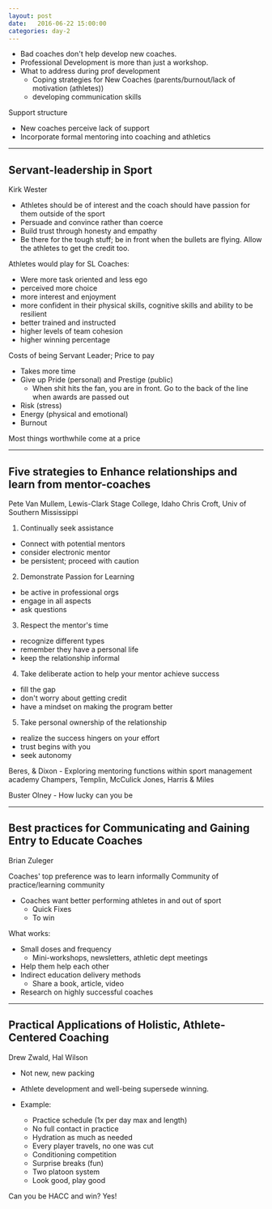 ```yaml
---
layout: post
date:   2016-06-22 15:00:00
categories: day-2
---
```



- Bad coaches don't help develop new coaches.
- Professional Development is more than just a workshop.
- What to address during prof development
  - Coping strategies for New Coaches (parents/burnout/lack of motivation (athletes))
  - developing communication skills

Support structure

- New coaches perceive lack of support
- Incorporate formal mentoring into coaching and athletics

---

## Servant-leadership in Sport

Kirk Wester

- Athletes should be of interest and the coach should have passion for them outside of the sport
- Persuade and convince rather than coerce
- Build trust through honesty and empathy
- Be there for the tough stuff; be in front when the bullets are flying. Allow the athletes to get the credit too.

Athletes would play for SL Coaches:

- Were more task oriented and less ego
- perceived more choice
- more interest and enjoyment
- more confident in their physical skills, cognitive skills and ability to be resilient
- better trained and instructed
- higher levels of team cohesion
- higher winning percentage

Costs of being Servant Leader; Price to pay

- Takes more time
- Give up Pride (personal) and  Prestige (public)
  - When shit hits the fan, you are in front. Go to the back of the line when awards are passed out
- Risk (stress)
- Energy (physical and emotional)
- Burnout

Most things worthwhile come at a price

---

## Five strategies to Enhance relationships and learn from mentor-coaches

Pete Van Mullem, Lewis-Clark Stage College, Idaho
Chris Croft, Univ of Southern Mississippi

1. Continually seek assistance
  - Connect with potential mentors
  - consider electronic mentor
  - be persistent; proceed with caution
2. Demonstrate Passion for Learning
  - be active in professional orgs
  - engage in all aspects
  - ask questions
3. Respect the mentor's time
  - recognize different types
  - remember they have a personal life
  - keep the relationship informal
4. Take deliberate action to help your mentor achieve success
  - fill the gap
  - don't worry about getting credit
  - have a mindset on making the program better
5. Take personal ownership of the relationship
  - realize the success hingers on your effort
  - trust begins with you
  - seek autonomy


Beres, & Dixon - Exploring mentoring functions within sport management academy
Champers, Templin, McCulick
Jones, Harris & Miles

Buster Olney - How lucky can you be

---

## Best practices for Communicating and Gaining Entry to Educate Coaches

Brian Zuleger

Coaches' top preference was to learn informally
Community of practice/learning community

- Coaches want better performing athletes in and out of sport
  - Quick Fixes
  - To win

What works:

- Small doses and frequency
  - Mini-workshops, newsletters, athletic dept meetings
- Help them help each other
- Indirect education delivery methods
  - Share a book, article, video
- Research on highly successful coaches

---

## Practical Applications of Holistic, Athlete-Centered Coaching

Drew Zwald, Hal Wilson

- Not new, new packing
- Athlete development and well-being supersede winning.

- Example:
  - Practice schedule (1x per day max and length)
  - No full contact in practice
  - Hydration as much as needed
  - Every player travels, no one was cut
  - Conditioning competition
  - Surprise breaks (fun)
  - Two platoon system
  - Look good, play good

Can you be HACC and win? Yes!

